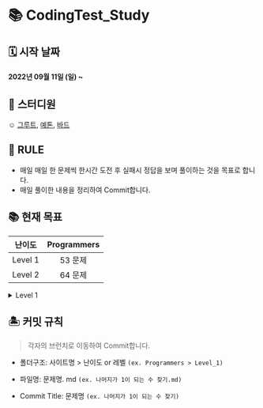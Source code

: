 # 📚 CodingTest_Study 

## 🗓 시작 날짜
#### 2022년 09월 11일 (일) ~

## 👥 스터디원
☺️ [그루트](https://github.com/Groot-94), [예톤](https://github.com/yeeton37), [바드](https://github.com/bar-d)

## 🐳 RULE
- 매일 매일 한 문제씩 한시간 도전 후 실패시 정답을 보며 풀이하는 것을 목표로 합니다.
- 매일 풀이한 내용을 정리하여 Commit합니다.

## 📚 현재 목표



| 난이도  | Programmers |
|:-------:|:-----------:|
| Level 1 |     53 문제     |
| Level 2 |     64 문제     |



<details markdown="1">
<summary>Level 1</summary>


| 날짜 | 문제 | 
| -------- | -------- | 
| 9/11     | [나머지가 1이 되는 수 찾기](https://school.programmers.co.kr/learn/courses/30/lessons/87389)  | 
| 9/12     | [짝수와 홀수](https://school.programmers.co.kr/learn/courses/30/lessons/12937), [자릿수 더하기](https://school.programmers.co.kr/learn/courses/30/lessons/12931)| 
| 9/13     | [정수 제곱근 판별](https://school.programmers.co.kr/learn/courses/30/lessons/12934)| 
| 9/14     | [약수의 합](https://school.programmers.co.kr/learn/courses/30/lessons/12928)| 
| 9/15     | [평균 구하기](https://school.programmers.co.kr/learn/courses/30/lessons/12944), [자연수 뒤집어 배열로 만들기](https://school.programmers.co.kr/learn/courses/30/lessons/12932)| 
| 9/18     | [정수 내림차순으로 배치하기](https://school.programmers.co.kr/learn/courses/30/lessons/12933)| 
| 9/19     | [문자열 내 p와 y의 개수](https://school.programmers.co.kr/learn/courses/30/lessons/12916)| 
| 9/20     | [하샤드 수](https://school.programmers.co.kr/learn/courses/30/lessons/12947)| 
| 9/21     | [문자열을 정수로 바꾸기](https://school.programmers.co.kr/learn/courses/30/lessons/12925), [x만큼 간격이 있는 n개의 숫자](https://school.programmers.co.kr/learn/courses/30/lessons/12954)| 
| 9/22     | [콜라츠 추측](https://school.programmers.co.kr/learn/courses/30/lessons/12943)| 
| 9/23     | [두 정수 사이의 합](https://school.programmers.co.kr/learn/courses/30/lessons/12912)|
| 9/24     | [서울에서 김서방 찾기](https://school.programmers.co.kr/learn/courses/30/lessons/12919)| 
| 9/25     | [핸드폰 번호 가리기](https://school.programmers.co.kr/learn/courses/30/lessons/12948)| 
| 9/26     | [콜라츠 추측](https://school.programmers.co.kr/learn/courses/30/lessons/12943)| 
| 9/27     | [나누어 떨어지는 숫자 배열](https://school.programmers.co.kr/learn/courses/30/lessons/12910), [제일 작은 수 제거하기](https://school.programmers.co.kr/learn/courses/30/lessons/12935)| 
| 9/28     | [음양더하기](https://school.programmers.co.kr/learn/courses/30/lessons/76501)| 
| 9/29     | [수박수박수박수박수박수?](https://school.programmers.co.kr/learn/courses/30/lessons/12922)| 
| 9/30     | [가운데 글자 가져오기](https://school.programmers.co.kr/learn/courses/30/lessons/12903)|
| 10/03     | [없는 숫자 더하기](https://school.programmers.co.kr/learn/courses/30/lessons/86051)|
| 10/04     | [문자열 내림차순으로 배치하기](https://school.programmers.co.kr/learn/courses/30/lessons/12917)|
| 10/05     | [문자열 다루기 기본](https://school.programmers.co.kr/learn/courses/30/lessons/12918)|
| 10/06     | [약수의 개수와 덧셈](https://school.programmers.co.kr/learn/courses/30/lessons/77884)|
| 10/07     | [내적](https://school.programmers.co.kr/learn/courses/30/lessons/70128)|
| 10/10     | [행렬의 덧셈](https://school.programmers.co.kr/learn/courses/30/lessons/12950)|
| 10/11     | [부족한 금액 계산하기](https://school.programmers.co.kr/learn/courses/30/lessons/82612)|
| 10/12     | [직사각혀 별찍기](https://school.programmers.co.kr/learn/courses/30/lessons/12969)|
| 10/13     | [최대공약수와 최소공배수](https://school.programmers.co.kr/learn/courses/30/lessons/12940)|



</details>

## 🏝 커밋 규칙

> 각자의 브런치로 이동하여 Commit합니다.

- 폴더구조: 사이트명 > 난이도 or 레벨 `(ex. Programmers > Level_1)`
- 파일명: 문제명. md `(ex. 나머지가 1이 되는 수 찾기.md)`

- Commit Title: 문제명 `(ex. 나머지가 1이 되는 수 찾기)`

